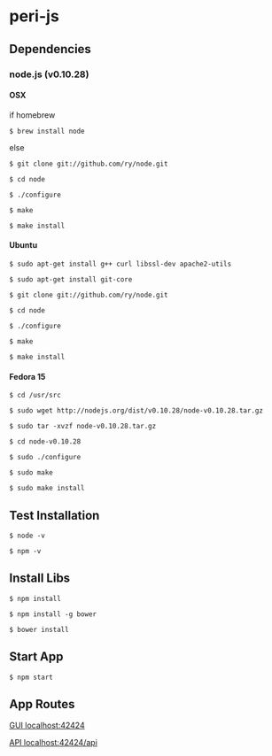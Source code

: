 # peri-js

## Dependencies

### node.js (v0.10.28)

#### OSX

if homebrew

`$ brew install node`

else

`$ git clone git://github.com/ry/node.git`

`$ cd node`

`$ ./configure`

`$ make`

`$ make install`

#### Ubuntu

`$ sudo apt-get install g++ curl libssl-dev apache2-utils`

`$ sudo apt-get install git-core`

`$ git clone git://github.com/ry/node.git`

`$ cd node`

`$ ./configure`

`$ make`

`$ make install`

#### Fedora 15

`$ cd /usr/src`

`$ sudo wget http://nodejs.org/dist/v0.10.28/node-v0.10.28.tar.gz`

`$ sudo tar -xvzf node-v0.10.28.tar.gz`

`$ cd node-v0.10.28`

`$ sudo ./configure`

`$ sudo make`

`$ sudo make install`

## Test Installation

`$ node -v`

`$ npm -v`

## Install Libs

`$ npm install`

`$ npm install -g bower`

`$ bower install`

## Start App

`$ npm start`

## App Routes

[GUI localhost:42424](http://localhost:42424)

[API localhost:42424/api](http://localhost:42424/api)

